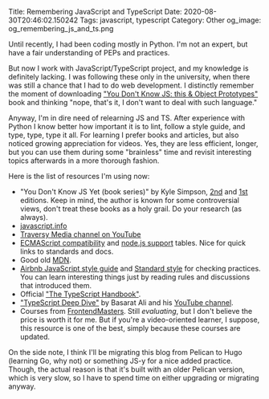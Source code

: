 Title: Remembering JavaScript and TypeScript
Date: 2020-08-30T20:46:02.150242
Tags: javascript, typescript
Category: Other
og_image: og_remembering_js_and_ts.png


Until recently, I had been coding mostly in Python. I'm not an expert, but have a fair understanding of PEPs and practices.

But now I work with JavaScript/TypeScript project, and my knowledge is definitely lacking. I was following these only in the university, when there was still a chance that I had to do web development. I distinctly remember the moment of downloading ["You Don't Know JS: this & Object Prototypes"](https://github.com/getify/You-Dont-Know-JS/blob/1st-ed/this%20&%20object%20prototypes/README.md#you-dont-know-js-this--object-prototypes) book and thinking "nope, that's it, I don't want to deal with such language."

Anyway, I'm in dire need of relearning JS and TS. After experience with Python I know better how important it is to lint, follow a style guide, and type, type, type it all. For learning I prefer books and articles, but also noticed growing appreciation for videos. Yes, they are less efficient, longer, but you can use them during some "brainless" time and revisit interesting topics afterwards in a more thorough fashion.

Here is the list of resources I'm using now:

- "You Don't Know JS Yet (book series)" by Kyle Simpson, [2nd](https://github.com/getify/You-Dont-Know-JS) and [1st](https://github.com/getify/You-Dont-Know-JS/blob/1st-ed/README.md) editions. Keep in mind, the author is known for some controversial views, don't treat these books as a holy grail. Do your research (as always).
- [javascript.info](https://javascript.info/)
- [Traversy Media channel on YouTube](https://www.youtube.com/c/TraversyMedia/)
- [ECMAScript compatibility](https://kangax.github.io/compat-table/es6/) and [node.js support](https://node.green/) tables. Nice for quick links to standards and docs.
- Good old [MDN](https://developer.mozilla.org).
- [Airbnb JavaScript style guide](https://github.com/airbnb/javascript) and [Standard style](https://standardjs.com/) for checking practices. You can learn interesting things just by reading rules and discussions that introduced them.
- Official ["The TypeScript Handbook"](https://www.typescriptlang.org/docs/handbook/intro.html).
- ["TypeScript Deep Dive"](https://basarat.gitbook.io/typescript/) by Basarat Ali and his [YouTube channel](https://www.youtube.com/basaratali).
- Courses from [FrontendMasters](https://frontendmasters.com/). Still *evaluating*, but I don't believe the price is worth it for me. But if you're a video-oriented learner, I suppose, this resource is one of the best, simply because these courses are updated.


On the side note, I think I'll be migrating this blog from Pelican to Hugo (learning Go, why not) or something JS-y for a nice added practice. Though, the actual reason is that it's built with an older Pelican version, which is very slow, so I have to spend time on either upgrading or migrating anyway.